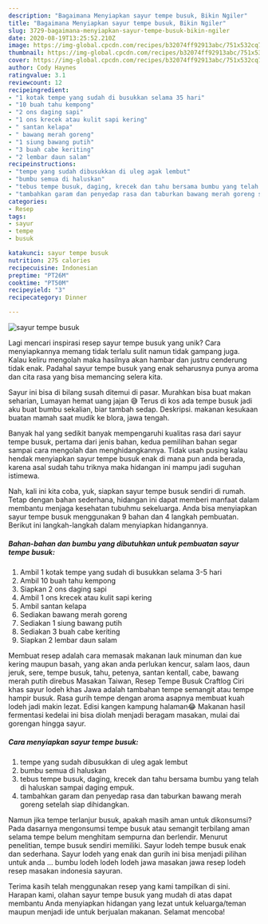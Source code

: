 ```yaml
---
description: "Bagaimana Menyiapkan sayur tempe busuk, Bikin Ngiler"
title: "Bagaimana Menyiapkan sayur tempe busuk, Bikin Ngiler"
slug: 3729-bagaimana-menyiapkan-sayur-tempe-busuk-bikin-ngiler
date: 2020-08-19T13:25:52.210Z
image: https://img-global.cpcdn.com/recipes/b32074ff92913abc/751x532cq70/sayur-tempe-busuk-foto-resep-utama.jpg
thumbnail: https://img-global.cpcdn.com/recipes/b32074ff92913abc/751x532cq70/sayur-tempe-busuk-foto-resep-utama.jpg
cover: https://img-global.cpcdn.com/recipes/b32074ff92913abc/751x532cq70/sayur-tempe-busuk-foto-resep-utama.jpg
author: Cody Haynes
ratingvalue: 3.1
reviewcount: 12
recipeingredient:
- "1 kotak tempe yang sudah di busukkan selama 35 hari"
- "10 buah tahu kempong"
- "2 ons daging sapi"
- "1 ons krecek atau kulit sapi kering"
- " santan kelapa"
- " bawang merah goreng"
- "1 siung bawang putih"
- "3 buah cabe keriting"
- "2 lembar daun salam"
recipeinstructions:
- "tempe yang sudah dibusukkan di uleg agak lembut"
- "bumbu semua di haluskan"
- "tebus tempe busuk, daging, krecek dan tahu bersama bumbu yang telah di haluskan sampai daging empuk."
- "tambahkan garam dan penyedap rasa dan taburkan bawang merah goreng setelah siap dihidangkan."
categories:
- Resep
tags:
- sayur
- tempe
- busuk

katakunci: sayur tempe busuk 
nutrition: 275 calories
recipecuisine: Indonesian
preptime: "PT26M"
cooktime: "PT50M"
recipeyield: "3"
recipecategory: Dinner

---
```



![sayur tempe busuk](https://img-global.cpcdn.com/recipes/b32074ff92913abc/751x532cq70/sayur-tempe-busuk-foto-resep-utama.jpg)

Lagi mencari inspirasi resep sayur tempe busuk yang unik? Cara menyiapkannya memang tidak terlalu sulit namun tidak gampang juga. Kalau keliru mengolah maka hasilnya akan hambar dan justru cenderung tidak enak. Padahal sayur tempe busuk yang enak seharusnya punya aroma dan cita rasa yang bisa memancing selera kita.

Sayur ini bisa di bilang susah ditemui di pasar. Murahkan bisa buat makan seharian, Lumayan hemat uang jajan 😅 Terus di kos ada tempe busuk jadi aku buat bumbu sekalian, biar tambah sedap. Deskripsi. makanan kesukaan buatan mamah saat mudik ke blora, jawa tengah.

Banyak hal yang sedikit banyak mempengaruhi kualitas rasa dari sayur tempe busuk, pertama dari jenis bahan, kedua pemilihan bahan segar sampai cara mengolah dan menghidangkannya. Tidak usah pusing kalau hendak menyiapkan sayur tempe busuk enak di mana pun anda berada, karena asal sudah tahu triknya maka hidangan ini mampu jadi suguhan istimewa.


Nah, kali ini kita coba, yuk, siapkan sayur tempe busuk sendiri di rumah. Tetap dengan bahan sederhana, hidangan ini dapat memberi manfaat dalam membantu menjaga kesehatan tubuhmu sekeluarga. Anda bisa menyiapkan sayur tempe busuk menggunakan 9 bahan dan 4 langkah pembuatan. Berikut ini langkah-langkah dalam menyiapkan hidangannya.

<!--inarticleads1-->

##### Bahan-bahan dan bumbu yang dibutuhkan untuk pembuatan sayur tempe busuk:

1. Ambil 1 kotak tempe yang sudah di busukkan selama 3-5 hari
1. Ambil 10 buah tahu kempong
1. Siapkan 2 ons daging sapi
1. Ambil 1 ons krecek atau kulit sapi kering
1. Ambil  santan kelapa
1. Sediakan  bawang merah goreng
1. Sediakan 1 siung bawang putih
1. Sediakan 3 buah cabe keriting
1. Siapkan 2 lembar daun salam


Membuat resep adalah cara memasak makanan lauk minuman dan kue kering maupun basah, yang akan anda perlukan kencur, salam laos, daun jeruk, sere, tempe busuk, tahu, petenya, santan kentall, cabe, bawang merah putih direbus Masakan Taiwan, Resep Tempe Busuk Craftlog Ciri khas sayur lodeh khas Jawa adalah tambahan tempe semangit atau tempe hampir busuk. Rasa gurih tempe dengan aroma asapnya membuat kuah lodeh jadi makin lezat. Edisi kangen kampung halaman😂 Makanan hasil fermentasi kedelai ini bisa diolah menjadi beragam masakan, mulai dai gorengan hingga sayur. 

<!--inarticleads2-->

##### Cara menyiapkan sayur tempe busuk:

1. tempe yang sudah dibusukkan di uleg agak lembut
1. bumbu semua di haluskan
1. tebus tempe busuk, daging, krecek dan tahu bersama bumbu yang telah di haluskan sampai daging empuk.
1. tambahkan garam dan penyedap rasa dan taburkan bawang merah goreng setelah siap dihidangkan.


Namun jika tempe terlanjur busuk, apakah masih aman untuk dikonsumsi? Pada dasarnya mengonsumsi tempe busuk atau semangit terbilang aman selama tempe belum menghitam sempurna dan berlendir. Menurut penelitian, tempe busuk sendiri memiliki. Sayur lodeh tempe busuk enak dan sederhana. Sayur lodeh yang enak dan gurih ini bisa menjadi pilihan untuk anda … bumbu lodeh lodeh lodeh jawa masakan jawa resep lodeh resep masakan indonesia sayuran. 

Terima kasih telah menggunakan resep yang kami tampilkan di sini. Harapan kami, olahan sayur tempe busuk yang mudah di atas dapat membantu Anda menyiapkan hidangan yang lezat untuk keluarga/teman maupun menjadi ide untuk berjualan makanan. Selamat mencoba!
